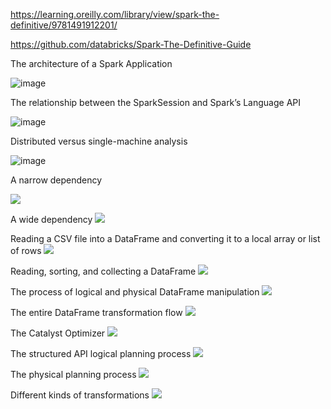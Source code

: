 https://learning.oreilly.com/library/view/spark-the-definitive/9781491912201/

https://github.com/databricks/Spark-The-Definitive-Guide



The architecture of a Spark Application

![image](https://learning.oreilly.com/library/view/spark-the-definitive/9781491912201/assets/spdg_0201.png)

The relationship between the SparkSession and Spark’s Language API

![image](https://learning.oreilly.com/library/view/spark-the-definitive/9781491912201/assets/spdg_0202.png)


Distributed versus single-machine analysis

![image](https://learning.oreilly.com/library/view/spark-the-definitive/9781491912201/assets/spdg_0203.png)


A narrow dependency

![](https://learning.oreilly.com/library/view/spark-the-definitive/9781491912201/assets/spdg_0204.png)

A wide dependency
![](https://learning.oreilly.com/library/view/spark-the-definitive/9781491912201/assets/spdg_0205.png)


Reading a CSV file into a DataFrame and converting it to a local array or list of rows
![](https://learning.oreilly.com/library/view/spark-the-definitive/9781491912201/assets/spdg_0207.png)


Reading, sorting, and collecting a DataFrame
![](https://learning.oreilly.com/library/view/spark-the-definitive/9781491912201/assets/spdg_0208.png)


The process of logical and physical DataFrame manipulation
![](https://learning.oreilly.com/library/view/spark-the-definitive/9781491912201/assets/spdg_0209.png)


The entire DataFrame transformation flow
![](https://learning.oreilly.com/library/view/spark-the-definitive/9781491912201/assets/spdg_0210.png)


The Catalyst Optimizer
![](https://learning.oreilly.com/library/view/spark-the-definitive/9781491912201/assets/spdg_0401.png)


The structured API logical planning process
![](https://learning.oreilly.com/library/view/spark-the-definitive/9781491912201/assets/spdg_0402.png)


The physical planning process
![](https://learning.oreilly.com/library/view/spark-the-definitive/9781491912201/assets/spdg_0403.png)



Different kinds of transformations
![](https://learning.oreilly.com/library/view/spark-the-definitive/9781491912201/assets/spdg_0502.png)




